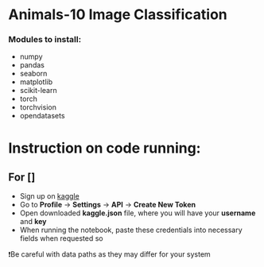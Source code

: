 # Animals-10 Image Classification
### Modules to install: 
  * numpy
  * pandas
  * seaborn
  * matplotlib
  * scikit-learn
  * torch
  * torchvision
  * opendatasets

# Instruction on code running:
## For []
  * Sign up on [kaggle](https://www.kaggle.com/)
  * Go to **Profile** -> **Settings** -> **API** -> **Create New Token**
  * Open downloaded **kaggle.json** file, where you will have your **username** and **key**
  * When running the notebook, paste these credentials into necessary fields when requested so
    
  ❗️Be careful with data paths as they may differ for your system 
